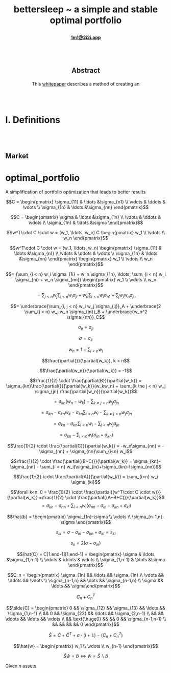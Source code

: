 # <b><p align="center">bettersleep ~ a simple and stable optimal portfolio</p></b>
#### <p align="center">[1m1@2i2i.app](https://github.com/2i2i/whitepaper/blob/main/Notes.md#acknowledgement)</p>

<br></br>
## <p align="center">Abstract</p>
<p align="center">This <a href="https://github.com/2i2i/whitepaper/blob/main/Notes.md#whitepaper">whitepaper</a> describes a method of creating an </p>
<br></br>

# <b>I. Definitions</b>



<br></br>
## Market
# optimal_portfolio
A simplification of portfolio optimization that leads to better results

$$C = \begin{pmatrix} \sigma_{11} & \ldots &\sigma_{n1} \\ \vdots & \ddots & \vdots \\ \sigma_{1n} & \ldots &\sigma_{nn} \end{pmatrix}$$

$$C = \begin{pmatrix} \sigma & \ldots &\sigma_{1n} \\ \vdots & \ddots & \vdots \\ \sigma_{1n} & \ldots &\sigma \end{pmatrix}$$

$$w^T\cdot C \cdot w = (w_1, \ldots, w_n) C \begin{pmatrix} w_1 \\ \vdots \\ w_n \end{pmatrix}$$

$$w^T\cdot C \cdot w = (w_1, \ldots, w_n) \begin{pmatrix} \sigma_{11} & \ldots &\sigma_{n1} \\ \vdots & \ddots & \vdots \\ \sigma_{1n} & \ldots &\sigma_{nn} \end{pmatrix} \begin{pmatrix} w_1 \\ \vdots \\ w_n \end{pmatrix}$$

$$= (\sum_{i < n} w_i \sigma_{1i} + w_n \sigma_{1n}, \ldots, \sum_{i < n} w_i \sigma_{ni} + w_n \sigma_{nn}) \begin{pmatrix} w_1 \\ \vdots \\ w_n \end{pmatrix}$$

$$= \sum_{j < n} w_j \sum_{i < n} w_i \sigma_{ji} + w_n \sum_{i < n} w_i \sigma_{n1} + \sum_j w_j w_n \sigma_{jn}$$

$$= \underbrace{\sum_{i, j < n} w_i w_j \sigma_{ij}}_A + \underbrace{2 \sum_{j < n} w_j w_n \sigma_{jn}}_B + \underbrace{w_n^2 \sigma_{nn}}_C$$

$$\sigma_{ij} = \sigma_{ji}$$

$$\sigma = \sigma_{ii}$$


$$ w_n = 1 - \sum_{i<n} w_i $$


$$\frac{\partial{}}{\partial{w_k}}, k < n$$

$$\frac{\partial{w_n}}{\partial{w_k}} = -1$$

$$\frac{1}{2} \cdot \frac{\partial{B}}{\partial{w_k}} = \sigma_{kn}\frac{\partial{}}{\partial{w_k}}(w_kw_n) + \sum_{k \ne j < n} w_j \sigma_{jn} \frac{\partial{w_n}}{\partial{w_k}}$$

$$= \sigma_{kn} (w_n-w_k) - \sum_{k \ne j < n} w_j \sigma_{jn}$$

$$= \sigma_{kn} - \sigma_{kn} w_k - \sigma_{kn}\sum_{i<n}w_i - \sum_{k \ne j < n} w_j \sigma_{jn}$$

$$= \sigma_{kn} - \sigma_{kn}\sum_{i<n}w_i - \sum_{j < n} w_j \sigma_{jn}$$

$$= \sigma_{kn} - \sum_{i<n} w_i (\sigma_{in}+\sigma_{kn})$$

$$\frac{1}{2} \cdot \frac{\partial{C}}{\partial{w_k}} = -w_n\sigma_{nn} = -\sigma_{nn} + \sigma_{nn}\sum_{i<n} w_i$$

$$\frac{1}{2} \cdot \frac{\partial{(B+C)}}{\partial{w_k}} = \sigma_{kn}-\sigma_{nn} - \sum_{i < n} w_i(\sigma_{in}+\sigma_{kn}-\sigma_{nn})$$

$$\frac{1}{2} \cdot \frac{\partial{A}}{\partial{w_k}} = \sum_{i<n} w_i \sigma_{ki}$$

$$\forall k<n: 0 = \frac{1}{2} \cdot  \frac{\partial{(w^T\cdot C \cdot w)}}{\partial{w_k}} =\frac{1}{2} \cdot \frac{\partial{(A+B+C)}}{\partial{w_k}}$$
$$ = \sigma_{kn}-\sigma_{nn} + \sum_{i < n} w_i(\sigma_{nn}-\sigma_{in}-\sigma_{kn}+\sigma_{ki})$$

$$\hat{b} = \begin{pmatrix} \sigma_{1n}-\sigma \\ \vdots \\ \sigma_{n-1,n}-\sigma \end{pmatrix}$$

$$s_{ik} = \sigma-\sigma_{in}-\sigma_{kn}+\sigma_{ki} = s_{ki}$$

$$s_{ii} = 2(\sigma - \sigma_{in})$$

$$\hat{C} = C[1:end-1][1:end-1] = \begin{pmatrix} \sigma & \ldots &\sigma_{1,n-1} \\ \vdots & \ddots & \vdots \\ \sigma_{1,n-1} & \ldots &\sigma \end{pmatrix}$$

$$C_n = \begin{pmatrix} \sigma_{1n} && \ldots && \sigma_{1n} \\ \vdots && \ddots && \vdots \\ \sigma_{n-1,n} && \dots && \sigma_{n-1,n} \\ \sigma && \ldots && \sigma\end{pmatrix}$$

$$C_n + C_n^T$$

$$\tilde{C} = \begin{pmatrix} 0 && \sigma_{12} && \sigma_{13} && \ldots && \sigma_{1,n-1} \\  && 0 && \sigma_{23} && \ldots && \sigma_{2,n-1} \\  &&  && \ddots && \ldots && \vdots \\ && \text{\huge0} && && 0 && \sigma_{n-1,n-1} \\ && && && && 0 \end{pmatrix}$$

$$\hat{S} = \tilde{C} + \tilde{C}^T + \sigma \cdot (I + \mathbb{1}) - (C_n + C_n^T)$$

$$\hat{w} = \begin{pmatrix} w_1 \\ \vdots \\ w_{n-1} \end{pmatrix}$$

$$\hat{S} \hat{w} = \hat{b} \Leftrightarrow \hat{w}=\hat{S} \backslash \hat{b}$$

Given $n$ assets